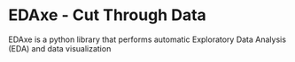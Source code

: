 # EDAxe - Cut Through Data
EDAxe is a python library that performs automatic Exploratory Data Analysis (EDA) and data visualization
